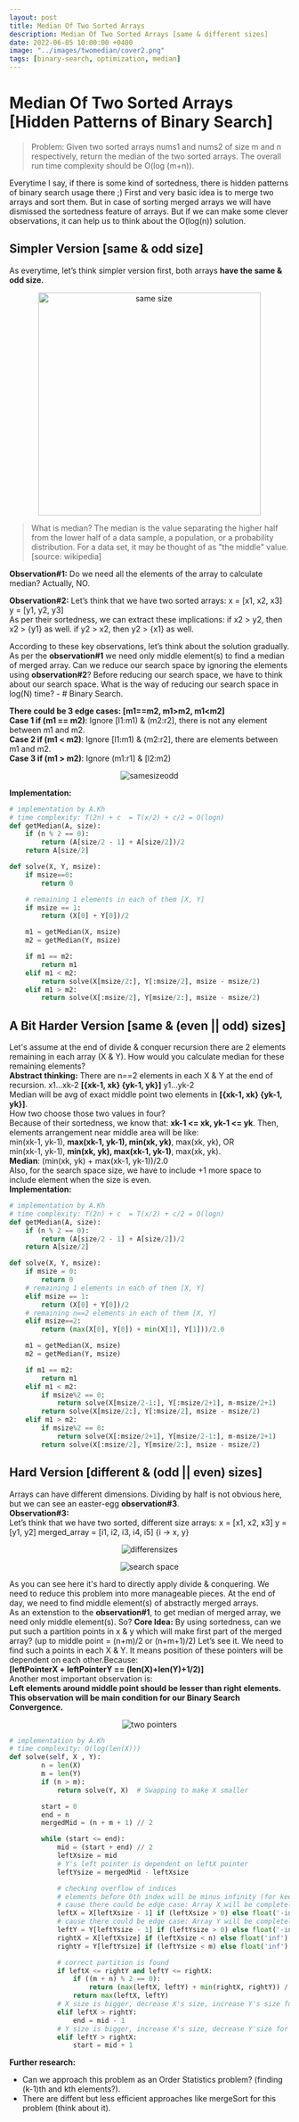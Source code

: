 ```yaml
---
layout: post
title: Median Of Two Sorted Arrays
description: Median Of Two Sorted Arrays [same & different sizes]
date: 2022-06-05 10:00:00 +0400
image: "../images/twomedian/cover2.png"
tags: [binary-search, optimization, median]
---
```


# Median Of Two Sorted Arrays [Hidden Patterns of Binary Search]

> Problem: Given two sorted arrays nums1 and nums2 of size m and n respectively, return the median of the two sorted arrays. The overall run time complexity should be O(log (m+n)).

Everytime I say, if there is some kind of sortedness, there is hidden patterns of binary search usage there ;)
First and very basic idea is to merge two arrays and sort them. But in case of sorting merged arrays we will have dismissed the sortedness feature of arrays. But if we can make some clever observations, it can help us to think about the O(log(n)) solution.

## Simpler Version [same & odd size]

As everytime, let’s think simpler version first, both arrays **have the same & odd size.**

<p align="center">
<img align="center" width="400" height="400" src="../images/twomedian/twomediansfirst.png" alt="same size">
</p>

> What is median?
> The median is the value separating the higher half from the lower half of a data sample, a population, or a probability distribution. For a data set, it may be thought of as "the middle" value. [source: wikipedia]

**Observation#1:**
Do we need all the elements of the array to calculate median?
Actually, NO.

**Observation#2:**
Let’s think that we have two sorted arrays:
x = [x1, x2, x3]<br/>
y = [y1, y2, y3]<br/>
As per their sortedness, we can extract these implications:
if x2 > y2, then x2 > {y1} as well.
if y2 > x2, then y2 > {x1} as well.

According to these key observations, let’s think about the solution gradually.
As per the **observation#1** we need only middle element(s) to find a median of merged array. Can we reduce our search space by ignoring the elements using **observation#2**?
Before reducing our search space, we have to think about our search space.
What is the way of reducing our search space in log(N) time? - # Binary Search.

**There could be 3 edge cases: [m1==m2, m1>m2, m1<m2]**<br/>
**Case 1 if (m1 == m2)**: Ignore [l1:m1) & (m2:r2], there is not any element between m1 and m2.<br/>
**Case 2 if (m1 < m2)**: Ignore [l1:m1) & (m2:r2], there are elements between m1 and m2.<br/>
**Case 3 if (m1 > m2)**: Ignore (m1:r1] & [l2:m2)<br/>

<p align="center">
<img align="center" src="../images/twomedian/samesizeodd.png" alt="samesizeodd">
</p>

**Implementation:**

```python
# implementation by A.Kh
# time complexity: T(2n) + c  = T(x/2) + c/2 = O(logn)
def getMedian(A, size):
    if (n % 2 == 0):
        return (A[size/2 - 1] + A[size/2])/2
    return A[size/2]

def solve(X, Y, msize):
    if msize==0:
        return 0

    # remaining 1 elements in each of them [X, Y]
    if msize == 1:
        return (X[0] + Y[0])/2

    m1 = getMedian(X, msize)
    m2 = getMedian(Y, msize)

    if m1 == m2:
        return m1
    elif m1 < m2:
        return solve(X[msize/2:], Y[:msize/2], msize - msize/2)
    elif m1 > m2:
        return solve(X[:msize/2], Y[msize/2:], msize - msize/2)
```

<p></p>

## A Bit Harder Version [same & (even || odd) sizes]

Let's assume at the end of divide & conquer recursion there are 2 elements remaining in each array (X & Y).
How would you calculate median for these remaining elements?<br/>
**Abstract thinking:** There are n==2 elements in each X & Y at the end of recursion. x1...xk-2 **[{xk-1, xk} {yk-1, yk}]** y1...yk-2 <br/>
Median will be avg of exact middle point two elements in **[{xk-1, xk} {yk-1, yk}]**.<br/>
How two choose those two values in four?<br/>
Because of their sortedness, we know that: **xk-1 <= xk, yk-1 <= yk**.
Then, elements arrangement near middle area will be like: <br/>
min(xk-1, yk-1), **max(xk-1, yk-1), min(xk, yk)**, max(xk, yk), OR <br/>
min(xk-1, yk-1), **min(xk, yk), max(xk-1, yk-1)**, max(xk, yk). <br/>
**Median**: (min(xk, yk) + max(xk-1, yk-1))/2.0 <br/>
Also, for the search space size, we have to include +1 more space to include element when the size is even.<br/>
**Implementation:**

```python
# implementation by A.Kh
# time complexity: T(2n) + c  = T(x/2) + c/2 = O(logn)
def getMedian(A, size):
    if (n % 2 == 0):
        return (A[size/2 - 1] + A[size/2])/2
    return A[size/2]

def solve(X, Y, msize):
    if msize = 0:
        return 0
    # remaining 1 elements in each of them [X, Y]
    elif msize == 1:
        return (X[0] + Y[0])/2
    # remaining n==2 elements in each of them [X, Y]
    elif msize==2:
        return (max(X[0], Y[0]) + min(X[1], Y[1]))/2.0

    m1 = getMedian(X, msize)
    m2 = getMedian(Y, msize)

    if m1 == m2:
        return m1
    elif m1 < m2:
        if msize%2 == 0:
            return solve(X[msize/2-1:], Y[:msize/2+1], m-msize/2+1)
        return solve(X[msize/2:], Y[:msize/2], msize - msize/2)
    elif m1 > m2:
        if msize%2 == 0:
            return solve(X[:msize/2+1], Y[msize/2-1:], m-msize/2+1)
        return solve(X[:msize/2], Y[msize/2:], msize - msize/2)
```

<p></p>

## Hard Version [different & (odd || even) sizes]

Arrays can have different dimensions.
Dividing by half is not obvious here, but we can see an easter-egg **observation#3**.<br/>
**Observation#3:**<br/>
Let’s think that we have two sorted, different size arrays:
x = [x1, x2, x3]
y = [y1, y2]
merged_array = [i1, i2, i3, i4, i5] {i -> x, y}

<p align="center">
<img align="center" src="../images/twomedian/differentsizes.png" alt="differensizes">
</p>

<p align="center">
<img align="center" src="../images/twomedian/cover2.png" alt="search space">
</p>

As you can see here it's hard to directly apply divide & conquering. We need to reduce this problem into more manageable pieces. At the end of day, we need to find middle element(s) of abstractly merged arrays.<br/>
As an extenstion to the **observation#1**, to get median of merged array, we need only middle element(s). So?
**Core Idea:** By using sortedness, can we put such a partition points in x & y which will make first part of the merged array? (up to middle point = (n+m)/2 or (n+m+1)/2)
Let’s see it.
We need to find such a points in each X & Y. It means position of these pointers will be dependent on each other.Because:<br/>
**[leftPointerX + leftPointerY == (len(X)+len(Y)+1/2)]** <br/>
Another most important observation is: <br/>
**Left elements around middle point should be lesser than right elements. This observation will be main condition for our Binary Search Convergence.**

<p align="center">
<img align="center" src="../images/twomedian/twopointers.png" alt="two pointers">
</p>

```python
# implementation by A.Kh
# time complexity: O(log(len(X)))
def solve(self, X , Y):
        n = len(X)
        m = len(Y)
        if (n > m):
            return solve(Y, X)  # Swapping to make X smaller

        start = 0
        end = n
        mergedMid = (n + m + 1) // 2

        while (start <= end):
            mid = (start + end) // 2
            leftXsize = mid
            # Y's left pointer is dependent on leftX pointer
            leftYsize = mergedMid - leftXsize

            # checking overflow of indices
            # elements before 0th index will be minus infinity (for keeping this conditon TRUE: leftX <= rightY)
            # cause there could be edge case: Array X will be completely after Y
            leftX = X[leftXsize - 1] if (leftXsize > 0) else float('-inf')
            # cause there could be edge case: Array Y will be completely after X
            leftY = Y[leftYsize - 1] if (leftYsize > 0) else float('-inf')
            rightX = X[leftXsize] if (leftXsize < n) else float('inf')
            rightY = Y[leftYsize] if (leftYsize < m) else float('inf')

            # correct partition is found
            if leftX <= rightY and leftY <= rightX:
                if ((m + n) % 2 == 0):
                    return (max(leftX, leftY) + min(rightX, rightY)) / 2.0
                return max(leftX, leftY)
            # X size is bigger, decrease X's size, increase Y's size for keeping leftX <= rightY
            elif leftX > rightY:
                end = mid - 1
            # Y size is bigger, increase X's size, decrease Y'size for keeping leftY <= rightX
            elif leftY > rightX:
                start = mid + 1
```

**Further research:**

- Can we approach this problem as an Order Statistics problem? (finding (k-1)th and kth elements?).
- There are diffent but less efficient approaches like mergeSort for this problem (think about it).
